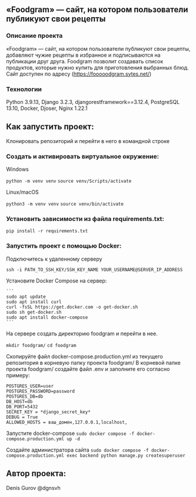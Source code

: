 ## «Foodgram» — сайт, на котором пользователи публикуют свои рецепты
### Описание проекта
«Foodgram» — сайт, на котором пользователи публикуют свои рецепты, добавляют чужие рецепты в избранное и подписываются на публикации друг друга. 
Foodgram позволит создавать список продуктов, которые нужно купить для приготовления выбранных блюд.
Сайт доступен по адресу (https://fooooodgram.sytes.net/)
### Технологии
Python 3.9.13,
Django 3.2.3,
djangorestframework==3.12.4, 
PostgreSQL 13.10,
Docker,
Djoser,
Nginx 1.22.1

## Как запустить проект: 

Клонировать репозиторий и перейти в него в командной строке 
 
### Cоздать и активировать виртуальное окружение: 

Windows 

``` python -m venv venv ``` 
``` source venv/Scripts/activate ``` 

Linux/macOS

``` python3 -m venv venv ``` 
``` source venv/bin/activate ``` 

 
### Установить зависимости из файла requirements.txt: 
 
``` pip install -r requirements.txt ``` 
 

### Запустить проект с помощью Docker: 
Подключитесь к удаленному серверу

```ssh -i PATH_TO_SSH_KEY/SSH_KEY_NAME YOUR_USERNAME@SERVER_IP_ADDRESS ```

Установите Docker Compose на сервер:

    ```
    sudo apt update
    sudo apt install curl
    curl -fsSL https://get.docker.com -o get-docker.sh
    sudo sh get-docker.sh
    sudo apt install docker-compose
    ```

На сервере создать директорию foodgram и перейти в нее.

```mkdir foodgram/```
```cd foodgram```

Скопируйте файл docker-compose.production.yml из текущего репозитория в корневую папку проекта foodgram/
В корневой папке проекта foodgram/ создайте файл .env и заполните его согласно примеру:
```
POSTGRES_USER=user
POSTGRES_PASSWORD=password
POSTGRES_DB=db
DB_HOST=db
DB_PORT=5432
SECRET_KEY = *django_secret_key*
DEBUG = True
ALLOWED_HOSTS = ваш_домен,127.0.0.1,localhost,
```
Запустите docker-compose
```sudo docker compose -f docker-compose.production.yml up -d```

Создайте администратора сайта
```sudo docker compose -f docker-compose.production.yml exec backend python manage.py createsuperuser```

## Автор проекта:

Denis Gurov @dgnsvh
